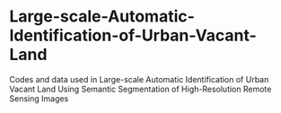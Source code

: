 # Large-scale-Automatic-Identification-of-Urban-Vacant-Land
Codes and data used in Large-scale Automatic Identification of Urban Vacant Land Using Semantic Segmentation of High-Resolution Remote Sensing Images
